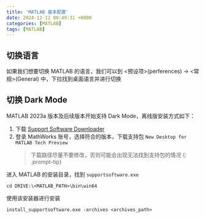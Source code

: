 ```yaml
---
title: 'MATLAB 基本配置'
date: 2024-12-12 00:49:31 +0800
categories: [MATLAB]
tags: [MATLAB]
---
```


## 切换语言

如果我们想要切换 MATLAB 的语言，我们可以到 <预设项>(perferences) -> <常规>(General) 中，下拉找到桌面语言并进行切换

## 切换 Dark Mode

MATLAB 2023a 版本及后续版本开始支持 Dark Mode，离线版安装方式如下：

1. 下载 [Support Software Downloader](https://www.mathworks.com/support/install/support-software-downloader.html)
2. 登录 MathWorks 账号，选择符合的版本，下载支持包 `New Desktop for MATLAB Tech Preview`
   > 下载路径尽量不要修改，否则可能会出现无法找到支持包的情况
   {: .prompt-tip}

进入 MATLAB 的安装目录，找到 `supportsoftware.exe`

```shell
cd DRIVE:\<MATLAB_PATH>\bin\win64
```

使用该安装器进行安装

```shell
install_supportsoftware.exe -archives <archives_path>
```
